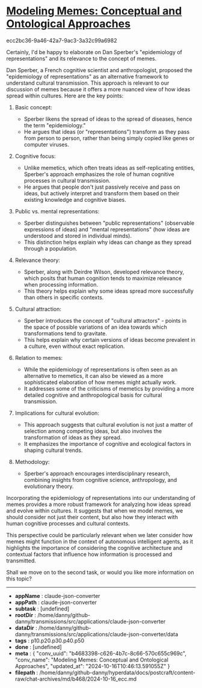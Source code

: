 # [Modeling Memes: Conceptual and Ontological Approaches](https://claude.ai/chat/b4683398-c626-4b7c-8c66-570c655c969c)

ecc2bc36-9a46-42a7-9ac3-3a32c99a6982

 Certainly, I'd be happy to elaborate on Dan Sperber's "epidemiology of representations" and its relevance to the concept of memes.

Dan Sperber, a French cognitive scientist and anthropologist, proposed the "epidemiology of representations" as an alternative framework to understand cultural transmission. This approach is relevant to our discussion of memes because it offers a more nuanced view of how ideas spread within cultures. Here are the key points:

1. Basic concept:
   - Sperber likens the spread of ideas to the spread of diseases, hence the term "epidemiology."
   - He argues that ideas (or "representations") transform as they pass from person to person, rather than being simply copied like genes or computer viruses.

2. Cognitive focus:
   - Unlike memetics, which often treats ideas as self-replicating entities, Sperber's approach emphasizes the role of human cognitive processes in cultural transmission.
   - He argues that people don't just passively receive and pass on ideas, but actively interpret and transform them based on their existing knowledge and cognitive biases.

3. Public vs. mental representations:
   - Sperber distinguishes between "public representations" (observable expressions of ideas) and "mental representations" (how ideas are understood and stored in individual minds).
   - This distinction helps explain why ideas can change as they spread through a population.

4. Relevance theory:
   - Sperber, along with Deirdre Wilson, developed relevance theory, which posits that human cognition tends to maximize relevance when processing information.
   - This theory helps explain why some ideas spread more successfully than others in specific contexts.

5. Cultural attraction:
   - Sperber introduces the concept of "cultural attractors" - points in the space of possible variations of an idea towards which transformations tend to gravitate.
   - This helps explain why certain versions of ideas become prevalent in a culture, even without exact replication.

6. Relation to memes:
   - While the epidemiology of representations is often seen as an alternative to memetics, it can also be viewed as a more sophisticated elaboration of how memes might actually work.
   - It addresses some of the criticisms of memetics by providing a more detailed cognitive and anthropological basis for cultural transmission.

7. Implications for cultural evolution:
   - This approach suggests that cultural evolution is not just a matter of selection among competing ideas, but also involves the transformation of ideas as they spread.
   - It emphasizes the importance of cognitive and ecological factors in shaping cultural trends.

8. Methodology:
   - Sperber's approach encourages interdisciplinary research, combining insights from cognitive science, anthropology, and evolutionary theory.

Incorporating the epidemiology of representations into our understanding of memes provides a more robust framework for analyzing how ideas spread and evolve within cultures. It suggests that when we model memes, we should consider not just their content, but also how they interact with human cognitive processes and cultural contexts.

This perspective could be particularly relevant when we later consider how memes might function in the context of autonomous intelligent agents, as it highlights the importance of considering the cognitive architecture and contextual factors that influence how information is processed and transmitted.

Shall we move on to the second task, or would you like more information on this topic?

---

* **appName** : claude-json-converter
* **appPath** : claude-json-converter
* **subtask** : [undefined]
* **rootDir** : /home/danny/github-danny/transmissions/src/applications/claude-json-converter
* **dataDir** : /home/danny/github-danny/transmissions/src/applications/claude-json-converter/data
* **tags** : p10.p20.p30.p40.p50
* **done** : [undefined]
* **meta** : {
  "conv_uuid": "b4683398-c626-4b7c-8c66-570c655c969c",
  "conv_name": "Modeling Memes: Conceptual and Ontological Approaches",
  "updated_at": "2024-10-16T10:46:13.591055Z"
}
* **filepath** : /home/danny/github-danny/hyperdata/docs/postcraft/content-raw/chat-archives/md/b468/2024-10-16_ecc.md
